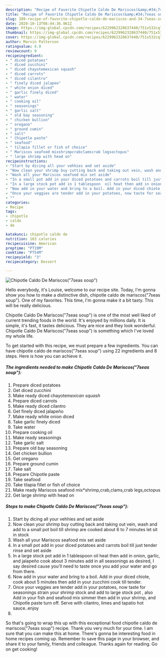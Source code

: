 ```yaml
---
description: "Recipe of Favorite Chipotle Caldo De Mariscos(&amp;#34;7seas soup&amp;#34;)"
title: "Recipe of Favorite Chipotle Caldo De Mariscos(&amp;#34;7seas soup&amp;#34;)"
slug: 389-recipe-of-favorite-chipotle-caldo-de-mariscos-and-34-7seas-soup-and-34
date: 2020-10-13T06:44:36.961Z
image: https://img-global.cpcdn.com/recipes/6229962328637440/751x532cq70/chipotle-caldo-de-mariscos7seas-soup-recipe-main-photo.jpg
thumbnail: https://img-global.cpcdn.com/recipes/6229962328637440/751x532cq70/chipotle-caldo-de-mariscos7seas-soup-recipe-main-photo.jpg
cover: https://img-global.cpcdn.com/recipes/6229962328637440/751x532cq70/chipotle-caldo-de-mariscos7seas-soup-recipe-main-photo.jpg
author: Marvin Patterson
ratingvalue: 4.9
reviewcount: 9
recipeingredient:
- " diced potatoes"
- " diced zucchini"
- " diced chayotemexican squash"
- " diced carrots"
- " diced cilantro"
- " finely diced jalapeo"
- " white onion diced"
- " garlic finely diced"
- " water"
- " cooking oil"
- " seasonings"
- " garlic salt"
- " old bay seasoning"
- " chicken bullion"
- " oregano"
- " ground cumin"
- " salt"
- " Chipotle paste"
- " seafood"
- " tilapia fillet or fish of choice"
- " Mariscos seafood mixshrimpcrabclamscrab legsoctopus"
- " large shrimp with head on"
recipeinstructions:
- "Start by dicing all your vehhies and set aside"
- "Now clean your shrimp buy cutting back and taking out vein, wash and add to a small pot boil till shrimp are cooked about 6 to 7 minutes let sit in stock"
- "Wash all your Mariscos seafood mix set aside"
- "In a small pot add in your diced potatoes and carrots boil till just tender rinse and set aside"
- "In a large stock pot add in 1 tablespoon  oil heat then add in onion, garlic,  and jalapeño cook about 3 minutes add in all seasonings as desired, I say desired cause you&#39;ll need to taste once you add your water and go from there."
- "Now add in your water and bring to a boil. Add in your diced chiote, cook about 5 minutes then add in your zucchini  cook till tender."
- "Once your veggies are tender add in your potatoes, now taste for seasonings strain your shrimp stock and add to large stock pot , also Add in your fish and seafood mix simmer then add in your shrimp, and Chipotle paste turn off. Serve with cilantro,  limes and tapatio hot sauce..enjoy"
- ""
categories:
- Recipe
tags:
- chipotle
- caldo
- de

katakunci: chipotle caldo de 
nutrition: 163 calories
recipecuisine: American
preptime: "PT19M"
cooktime: "PT54M"
recipeyield: "3"
recipecategory: Dessert

---
```



![Chipotle Caldo De Mariscos(&#34;7seas soup&#34;)](https://img-global.cpcdn.com/recipes/6229962328637440/751x532cq70/chipotle-caldo-de-mariscos7seas-soup-recipe-main-photo.jpg)

Hello everybody, it's Louise, welcome to our recipe site. Today, I'm gonna show you how to make a distinctive dish, chipotle caldo de mariscos(&#34;7seas soup&#34;). One of my favorites. This time, I'm gonna make it a bit tasty. This will be really delicious.



Chipotle Caldo De Mariscos(&#34;7seas soup&#34;) is one of the most well liked of current trending foods in the world. It's enjoyed by millions daily. It is simple, it's fast, it tastes delicious. They are nice and they look wonderful. Chipotle Caldo De Mariscos(&#34;7seas soup&#34;) is something which I've loved my whole life.


To get started with this recipe, we must prepare a few ingredients. You can have chipotle caldo de mariscos(&#34;7seas soup&#34;) using 22 ingredients and 8 steps. Here is how you can achieve it.

<!--inarticleads1-->

##### The ingredients needed to make Chipotle Caldo De Mariscos(&#34;7seas soup&#34;):

1. Prepare  diced potatoes
1. Get  diced zucchini
1. Make ready  diced chayote*mexican squash*
1. Prepare  diced carrots
1. Make ready  diced cilantro
1. Get  finely diced jalapeño
1. Make ready  white onion diced
1. Take  garlic finely diced
1. Take  water
1. Prepare  cooking oil
1. Make ready  seasonings
1. Take  garlic salt
1. Prepare  old bay seasoning
1. Get  chicken bullion
1. Get  oregano
1. Prepare  ground cumin
1. Take  salt
1. Prepare  Chipotle paste
1. Take  seafood
1. Take  tilapia fillet or fish of choice
1. Make ready  Mariscos seafood mix*shrimp,crab,clams,crab legs,octopus
1. Get  large shrimp with head on




<!--inarticleads2-->

##### Steps to make Chipotle Caldo De Mariscos(&#34;7seas soup&#34;):

1. Start by dicing all your vehhies and set aside
1. Now clean your shrimp buy cutting back and taking out vein, wash and add to a small pot boil till shrimp are cooked about 6 to 7 minutes let sit in stock
1. Wash all your Mariscos seafood mix set aside
1. In a small pot add in your diced potatoes and carrots boil till just tender rinse and set aside
1. In a large stock pot add in 1 tablespoon  oil heat then add in onion, garlic,  and jalapeño cook about 3 minutes add in all seasonings as desired, I say desired cause you&#39;ll need to taste once you add your water and go from there.
1. Now add in your water and bring to a boil. Add in your diced chiote, cook about 5 minutes then add in your zucchini  cook till tender.
1. Once your veggies are tender add in your potatoes, now taste for seasonings strain your shrimp stock and add to large stock pot , also Add in your fish and seafood mix simmer then add in your shrimp, and Chipotle paste turn off. Serve with cilantro,  limes and tapatio hot sauce..enjoy
1. 




So that's going to wrap this up with this exceptional food chipotle caldo de mariscos(&#34;7seas soup&#34;) recipe. Thank you very much for your time. I am sure that you can make this at home. There's gonna be interesting food in home recipes coming up. Remember to save this page in your browser, and share it to your family, friends and colleague. Thanks again for reading. Go on get cooking!
